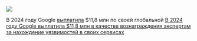 <!--2025-03-08 12:53:47-->
<div class="yb">
  <div class="rss smaller1 habr"><img src="https://habrastorage.org/getpro/habr/upload_files/18f/2cf/7d0/18f2cf7d0a10bcb9d52fffcb60061a7e.png" /><p>В 2024&nbsp;году Google <a href="https://security.googleblog.com/2025/03/vulnerability-reward-program-2024-in.html" rel="noopener noreferrer nofollow">выплатила</a> $11,8&nbsp;млн по&nbsp;своей глобальной <a href="https://bughunters.google.com/" rel="noopener... <br><a class="light" href="https://habr.com/ru/news/889152/?utm_source=habrahabr&utm_medium=rss&utm_campaign=889152">В 2024 году Google выплатила $11,8 млн в качестве вознаграждения экспертам за нахождение уязвимостей в своих сервисах</a></div>
</div>
